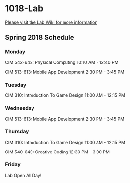 # 1018-Lab

[Please visit the Lab Wiki for more information](https://github.com/UMInteractive/1018-Lab/wiki)

## Spring 2018 Schedule

### Monday 

CIM 542-642: Physical Computing 10:10 AM - 12:40 PM

CIM 513-613: Mobile App Development 2:30 PM - 3:45 PM

### Tuesday

CIM 310: Introduction To Game Design 11:00 AM - 12:15 PM

### Wednesday

CIM 513-613: Mobile App Development 2:30 PM - 3:45 PM

### Thursday

CIM 310: Introduction To Game Design 11:00 AM - 12:15 PM

CIM 540-640: Creative Coding 12:30 PM - 3:00 PM

### Friday

Lab Open All Day!

